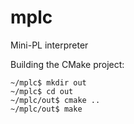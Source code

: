 # mplc
Mini-PL interpreter

Building the CMake project:
```
~/mplc$ mkdir out
~/mplc$ cd out
~/mplc/out$ cmake ..
~/mplc/out$ make
```
